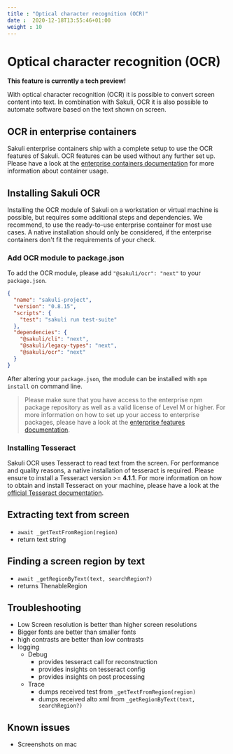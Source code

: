 ```yaml
---
title : "Optical character recognition (OCR)"
date :  2020-12-18T13:55:46+01:00
weight : 10
---
```


# Optical character recognition (OCR)

**This feature is currently a tech preview!**

With optical character recognition (OCR) it is possible to convert screen content into text. In combination with Sakuli, 
OCR it is also possible to automate software based on the text shown on screen.

## OCR in enterprise containers

Sakuli enterprise containers ship with a complete setup to use the OCR features of Sakuli. OCR features can be used
without any further set up. Please have a look at the 
[enterprise containers documentation](/docs/enterprise_features/container) for more information about container usage.

## Installing Sakuli OCR

Installing the OCR module of Sakuli on a workstation or virtual machine is possible, but requires some additional steps
and dependencies. We recommend, to use the ready-to-use enterprise container for most use cases. A native installation
should only be considered, if the enterprise containers don't fit the requirements of your check.

### Add OCR module to package.json

To add the OCR module, please add `"@sakuli/ocr": "next"` to your `package.json`.

```json
{
  "name": "sakuli-project",
  "version": "0.8.15",
  "scripts": {
    "test": "sakuli run test-suite"
  },
  "dependencies": {
    "@sakuli/cli": "next",
    "@sakuli/legacy-types": "next",
    "@sakuli/ocr": "next"
  }
}
```

After altering your `package.json`, the module can be installed with `npm install` on command line.

> Please make sure that you have access to the enterprise npm package repository as well as a valid license of Level M
> or higher. For more information on how to set up your access to enterprise packages, please have a look at the 
> [enterprise features documentation](/docs/enterprise_features).

### Installing Tesseract

Sakuli OCR uses Tesseract to read text from the screen. For performance and quality reasons, a native installation of 
tesseract is required. Please ensure to install a Tesseract version >= **4.1.1**. For more information on how to obtain
and install Tesseract on your machine, please have a look at the
[official Tesseract documentation](https://github.com/tesseract-ocr/tessdoc/blob/master/Downloads.md).

## Extracting text from screen
- `await _getTextFromRegion(region)`
- return text string

## Finding a screen region by text
- `await _getRegionByText(text, searchRegion?)`
- returns ThenableRegion

## Troubleshooting
- Low Screen resolution is better than higher screen resolutions
- Bigger fonts are better than smaller fonts
- high contrasts are better than low contrasts
- logging
  - Debug
    - provides tesseract call for reconstruction
    - provides insights on tesseract config 
    - provides insights on post processing
  - Trace
    - dumps received test from `_getTextFromRegion(region)`
    - dumps received alto xml from `_getRegionByText(text, searchRegion?)`
  
## Known issues
- Screenshots on mac